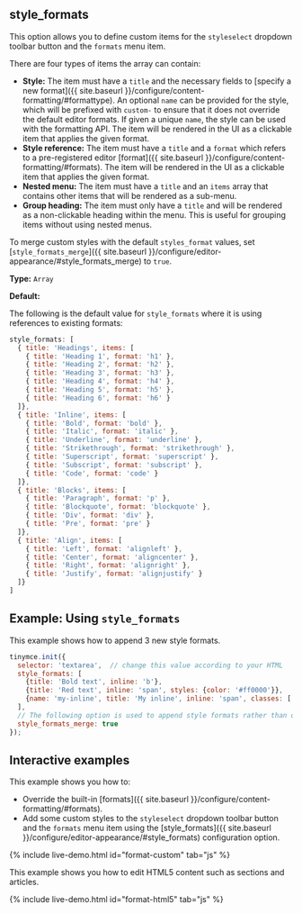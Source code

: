 
## style_formats

This option allows you to define custom items for the `styleselect` dropdown toolbar button and the `formats` menu item.

There are four types of items the array can contain:

* **Style:** The item must have a `title` and the necessary fields to [specify a new format]({{ site.baseurl }}/configure/content-formatting/#formattype). An optional `name` can be provided for the style, which will be prefixed with `custom-` to ensure that it does not override the default editor formats. If given a unique `name`, the style can be used with the formatting API. The item will be rendered in the UI as a clickable item that applies the given format.
* **Style reference:** The item must have a `title` and a `format` which refers to a pre-registered editor [format]({{ site.baseurl }}/configure/content-formatting/#formats). The item will be rendered in the UI as a clickable item that applies the given format.
* **Nested menu:** The item must have a `title` and an `items` array that contains other items that will be rendered as a sub-menu.
* **Group heading:** The item must only have a `title` and will be rendered as a non-clickable heading within the menu. This is useful for grouping items without using nested menus.

To merge custom styles with the default `styles_format` values, set [`style_formats_merge`]({{ site.baseurl }}/configure/editor-appearance/#style_formats_merge) to `true`.

**Type:** `Array`

**Default:**

The following is the default value for `style_formats` where it is using references to existing formats:

```js
style_formats: [
  { title: 'Headings', items: [
    { title: 'Heading 1', format: 'h1' },
    { title: 'Heading 2', format: 'h2' },
    { title: 'Heading 3', format: 'h3' },
    { title: 'Heading 4', format: 'h4' },
    { title: 'Heading 5', format: 'h5' },
    { title: 'Heading 6', format: 'h6' }
  ]},
  { title: 'Inline', items: [
    { title: 'Bold', format: 'bold' },
    { title: 'Italic', format: 'italic' },
    { title: 'Underline', format: 'underline' },
    { title: 'Strikethrough', format: 'strikethrough' },
    { title: 'Superscript', format: 'superscript' },
    { title: 'Subscript', format: 'subscript' },
    { title: 'Code', format: 'code' }
  ]},
  { title: 'Blocks', items: [
    { title: 'Paragraph', format: 'p' },
    { title: 'Blockquote', format: 'blockquote' },
    { title: 'Div', format: 'div' },
    { title: 'Pre', format: 'pre' }
  ]},
  { title: 'Align', items: [
    { title: 'Left', format: 'alignleft' },
    { title: 'Center', format: 'aligncenter' },
    { title: 'Right', format: 'alignright' },
    { title: 'Justify', format: 'alignjustify' }
  ]}
]
```

## Example: Using `style_formats`

This example shows how to append 3 new style formats.

```js
tinymce.init({
  selector: 'textarea',  // change this value according to your HTML
  style_formats: [
    {title: 'Bold text', inline: 'b'},
    {title: 'Red text', inline: 'span', styles: {color: '#ff0000'}},
    {name: 'my-inline', title: 'My inline', inline: 'span', classes: [ 'my-inline' ]}
  ],
  // The following option is used to append style formats rather than overwrite the default style formats.
  style_formats_merge: true
});
```

## Interactive examples

This example shows you how to:

- Override the built-in [formats]({{ site.baseurl }}/configure/content-formatting/#formats).
- Add some custom styles to the `styleselect` dropdown toolbar button and the `formats` menu item using the [style_formats]({{ site.baseurl }}/configure/editor-appearance/#style_formats) configuration option.

{% include live-demo.html id="format-custom" tab="js" %}

This example shows you how to edit HTML5 content such as sections and articles.

{% include live-demo.html id="format-html5" tab="js" %}

